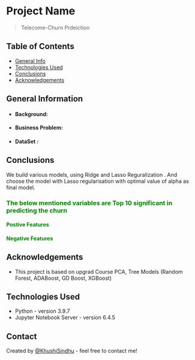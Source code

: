 # Project Name
> Telecome-Churn Prdeiction


## Table of Contents
* [General Info](#general-information)
* [Technologies Used](#technologies-used)
* [Conclusions](#conclusions)
* [Acknowledgements](#acknowledgements)
## General Information
- #### Background:

- #### Business Problem:

- #### DataSet :


## Conclusions
We build various models, using Ridge and Lasso Reguralization . And choose the model with Lasso regularisation with optimal value of alpha as final model.

<h3 style = "color : Green">The below mentioned variables are Top 10 significant in predicting the churn</h3>
<h4 style = "color : Green">Postive Features</h4>


<h4 style = "color : Green">Negative Features</h4>


## Acknowledgements
- This project is based on upgrad Course PCA, Tree Models (Random Forest, ADABoost, GD Boost, XGBoost)

## Technologies Used
- Python - version 3.9.7
- Jupyter Notebook Server - version 6.4.5

<!-- As the libraries versions keep on changing, it is recommended to mention the version of library used in this project -->

## Contact
Created by [@KhushiSindhu](https://github.com/KhushiSindhu) - feel free to contact me!

